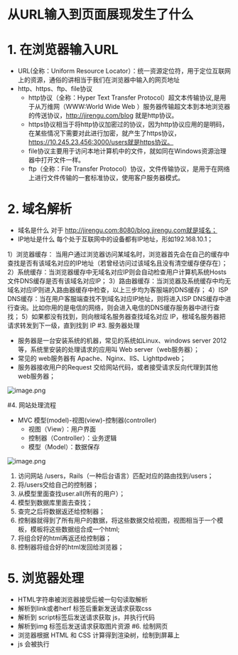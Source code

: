 # 从URL输入到页面展现发生了什么
# 1. 在浏览器输入URL
- URL(全称：Uniform Resource Locator）：统一资源定位符，用于定位互联网上的资源，通俗的讲相当于我们在浏览器中输入的网页地址
- http、https、ftp、file协议
  - http协议（全称：Hyper Text Transfer Protocol）超文本传输协议,是用于从万维网（WWW:World Wide Web ）服务器传输超文本到本地浏览器的传送协议，http://jirengu.com/blog 就是http协议。
  - https协议相当于将http协议加密过的协议，因为http协议应用的是明码，在某些情况下需要对此进行加密，就产生了https协议， https://10.245.23.456:3000/users就是https协议。
  - file协议主要用于访问本地计算机中的文件，就如同在Windows资源治理器中打开文件一样。
  - ftp（全称：File Transfer Protocol）协议，文件传输协议，是用于在网络上进行文件传输的一套标准协议，使用客户服务器模式。
# 2. 域名解析
- 域名是什么 对于 http://jirengu.com:8080/blog,jirengu.com就是域名；
- IP地址是什么 每个处于互联网中的设备都有IP地址，形如192.168.10.1；

1）浏览器缓存： 当用户通过浏览器访问某域名时，浏览器首先会在自己的缓存中查找是否有该域名对应的IP地址（若曾经访问过该域名且没有清空缓存便存在）；
2）系统缓存：当浏览器缓存中无域名对应IP则会自动检查用户计算机系统Hosts文件DNS缓存是否有该域名对应IP；
3）路由器缓存：当浏览器及系统缓存中均无域名对应IP则进入路由器缓存中检查，以上三步均为客服端的DNS缓存；
4）ISP DNS缓存：当在用户客服端查找不到域名对应IP地址，则将进入ISP DNS缓存中进行查询。比如你用的是电信的网络，则会进入电信的DNS缓存服务器中进行查找；
5）如果都没有找到，则向根域名服务器查找域名对应 IP，根域名服务器把请求转发到下一级，直到找到 IP
#3. 服务器处理
- 服务器是一台安装系统的机器，常见的系统如Linux、windows server 2012等，系统里安装的处理请求的应用叫 Web server（web服务器）；
- 常见的 web服务器有 Apache、Nginx、IIS、Lighttpdweb；
- 服务器接收用户的Request 交给网站代码，或者接受请求反向代理到其他 web服务器；

![image.png](http://upload-images.jianshu.io/upload_images/4452453-d3d5f92aa0607db9.png?imageMogr2/auto-orient/strip%7CimageView2/2/w/1240)

#4. 网站处理流程
- MVC 模型(model)-视图(view)-控制器(controller)
  - 视图（View）：用户界面
  - 控制器（Controller）：业务逻辑
  - 模型（Model）：数据保存

![image.png](http://upload-images.jianshu.io/upload_images/4452453-c27dccc748c07dc8.png?imageMogr2/auto-orient/strip%7CimageView2/2/w/1240)
1. 访问网站 /users，Rails（一种后台语言）匹配对应的路由找到/users；
2. 将/users交给自己的控制器； 
3. 从模型里面查找user.all(所有的用户）；
4. 模型到数据库里面去查找；
5. 查完之后将数据返还给控制器；
6. 控制器就得到了所有用户的数据，将这些数据交给视图，视图相当于一个模板，模板将这些数据组合成一个html;
7. 将组合好的html再返还给控制器；
8. 控制器将组合好的html发回给浏览器；
# 5. 浏览器处理
- HTML字符串被浏览器接受后被一句句读取解析
- 解析到link或者herf 标签后重新发送请求获取css
- 解析到 script标签后发送请求获取 js，并执行代码
- 解析到img 标签后发送请求获取图片资源
#6. 绘制网页
- 浏览器根据 HTML 和 CSS 计算得到渲染树，绘制到屏幕上
- js 会被执行
